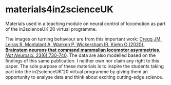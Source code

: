# materials4in2scienceUK
Materials used in a teaching module on neural control of locomotion as part of the in2scienceUK'20 virtual programme.

The images on turning behaviour are from this important work: [Cregg JM, Leiras R, Montalant A, Wanken P, Wickersham IR, Kiehn O (2020). **Brainstem neurons that command mammalian locomotor asymmetries**. _Nat Neurosci._ 23(6):730-740](https://www.nature.com/articles/s41593-020-0633-7). The data are also modelled based on the findings of this same publication. I neither own nor claim any right to this paper. The sole purpose of these materials is to inspire the students taking part into the in2scienceUK'20 virtual programme by giving them an opportunity to analyse data and think about exciting cutting-edge science.
